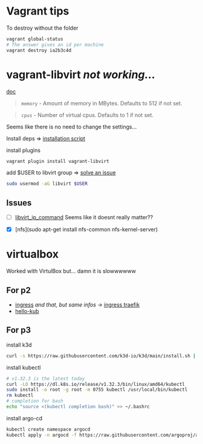 # Vagrant tips
To destroy without the folder
```bash
vagrant global-status
# The answer gives an id per machine
vagrant destroy ia2b3c4d
```

# vagrant-libvirt *not working...*
[doc](https://vagrant-libvirt.github.io/vagrant-libvirt/installation)

> `memory` - Amount of memory in MBytes. Defaults to 512 if not set.

> `cpus` - Number of virtual cpus. Defaults to 1 if not set.

Seems like there is no need to change the settings...

Install deps => [installation script](https://raw.githubusercontent.com/vagrant-libvirt/vagrant-libvirt-qa/refs/heads/main/scripts/install.bash)

install plugins
```bash
vagrant plugin install vagrant-libvirt
```

add $USER to libvirt group => [solve an issue](https://forums.gentoo.org/viewtopic-t-1136670-start-0.html)
```bash
sudo usermod -aG libvirt $USER
```

## Issues
- [ ] [libvirt_ip_command](https://github.com/vagrant-libvirt/vagrant-libvirt/issues/1842)
  Seems like it doesnt really matter??
- [x] [nfs](sudo apt-get install nfs-common nfs-kernel-server)


# virtualbox
Worked with VirtulBox but... damn it is slowwwwww

## For p2
- [ingress](https://kubernetes.io/fr/docs/concepts/services-networking/ingress)
  *and that, but same infos* -> [ingress traefik](https://doc.traefik.io/traefik/providers/kubernetes-ingress)
- [hello-kub](https://github.com/paulbouwer/hello-kubernetes/blob/6e9ac0e273bfdaf1f9b78501e8b046be00d44eb3/docs/deploy-with-ingress.md#deploy-ingress-definition)

## For p3
install k3d
```bash
curl -s https://raw.githubusercontent.com/k3d-io/k3d/main/install.sh | bash
```

install kubectl
```bash
# v1.32.3 is the latest today
curl -LO https://dl.k8s.io/release/v1.32.3/bin/linux/amd64/kubectl
sudo install -o root -g root -m 0755 kubectl /usr/local/bin/kubectl
rm kubectl
# completion for bash
echo "source <(kubectl completion bash)" >> ~/.bashrc
```

install argo-cd
```bash
kubectl create namespace argocd
kubectl apply -n argocd -f https://raw.githubusercontent.com/argoproj/argo-cd/stable/manifests/install.yaml
```
